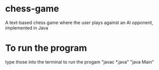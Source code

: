 # chess-game
A text-based chess game where the user plays against an AI opponent, implemented in Java

# To run the program
type those into the terminal to run the progam
"javac *.java"
"java Main"
